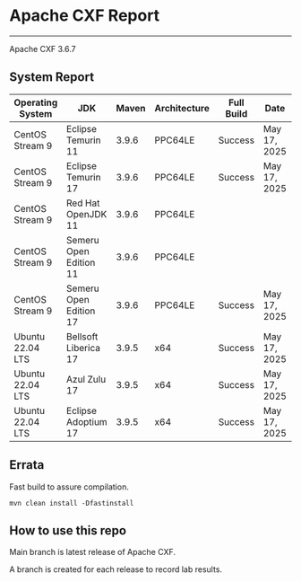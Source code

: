 # Apache CXF Report
--- 

Apache CXF 3.6.7

## System Report

| Operating System    | JDK       | Maven | Architecture | Full Build | Date  | Notes |
|---------------------|-----------|-------|--------------|------------|-------|-------|
| CentOS Stream 9         | Eclipse Temurin 11  | 3.9.6 | PPC64LE      |Success | May 17, 2025| |
| CentOS Stream 9         | Eclipse Temurin 17  | 3.9.6 | PPC64LE      |Success | May 17, 2025| |
| CentOS Stream 9         | Red Hat OpenJDK 11  | 3.9.6 | PPC64LE      |  |  |  |
| CentOS Stream 9         | Semeru Open Edition 11  | 3.9.6 | PPC64LE  |  | | |
| CentOS Stream 9         | Semeru Open Edition 17  | 3.9.6 | PPC64LE  | Success | May 17, 2025 |  |
| Ubuntu 22.04 LTS         | Bellsoft Liberica 17  | 3.9.5 | x64      |Success | May 17, 2025| |
| Ubuntu 22.04 LTS         | Azul Zulu 17  | 3.9.5 | x64      |Success | May 17, 2025| |
| Ubuntu 22.04 LTS         | Eclipse Adoptium 17  | 3.9.5 | x64      |Success | May 17, 2025| |


## Errata


Fast build to assure compilation. 
```
mvn clean install -Dfastinstall
```

## How to use this repo

Main branch is latest release of Apache CXF.

A branch is created for each release to record lab results.
